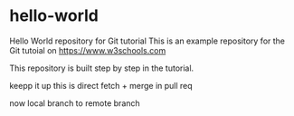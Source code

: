 # hello-world
Hello World repository for Git tutorial
This is an example repository for the Git tutoial on https://www.w3schools.com

This repository is built step by step in the tutorial.

keepp it up
this is direct fetch + merge in pull req

now local branch to remote branch
